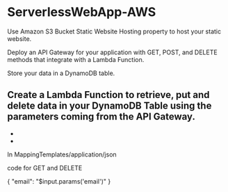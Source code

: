 # ServerlessWebApp-AWS

Use Amazon S3 Bucket Static Website Hosting property to host your static website. 

Deploy an API Gateway for your application with GET, POST, and DELETE methods that integrate with a Lambda Function.

Store your data in a DynamoDB table. 

Create a Lambda Function to retrieve, put and delete data in your DynamoDB Table using the parameters coming from the API Gateway. 
-
-
-
In MappingTemplates/application/json

code for GET and DELETE

{ 
"email": "$input.params('email')" 
} 
